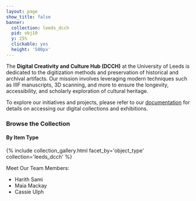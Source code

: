 ```yaml
---
layout: page
show_title: false
banner:
  collection: leeds_dcch
  pid: obj10
  y: 25%
  clickable: yes
  height: '500px'
---
```


The **Digital Creativity and Culture Hub (DCCH)** at the University of Leeds is dedicated to the digitization methods and preservation of historical and archival artifacts. Our mission involves leveraging modern techniques such as IIIF manuscripts, 3D scanning, and more to ensure the longevity, accessibility, and scholarly exploration of cultural heritage.

To explore our initiatives and projects, please refer to our [documentation](#) for details on accessing our digital collections and exhibitions.

### Browse the Collection

#### By Item Type
{% include collection_gallery.html facet_by='object_type' collection='leeds_dcch' %}

Meet Our Team Members:
- Harith Sami
- Maia Mackay
- Cassie Ulph
